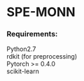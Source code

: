 # SPE-MONN
### Requirements:
Python2.7  
rdkit (for preprocessing)  
Pytorch >= 0.4.0  
scikit-learn  
